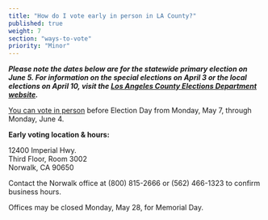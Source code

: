 ```yaml
---
title: "How do I vote early in person in LA County?"
published: true
weight: 7
section: "ways-to-vote"
priority: "Minor"
---
```


**_Please note the dates below are for the statewide primary election on June 5. For information on the special elections on April 3 or the local elections on April 10, visit the [Los Angeles County Elections Department website](http://www.lavote.net/home/voting-elections/current-elections#04032018)._**  

[You can vote in person](https://www.lavote.net/home/voting-elections/voting-options/early-voting) before Election Day from Monday, May 7, through Monday, June 4.  

**Early voting location & hours:**  

  12400 Imperial Hwy.  
  Third Floor, Room 3002  
  Norwalk, CA 90650  

Contact the Norwalk office at (800) 815-2666 or (562) 466-1323 to confirm business hours.   

Offices may be closed Monday, May 28, for Memorial Day.  